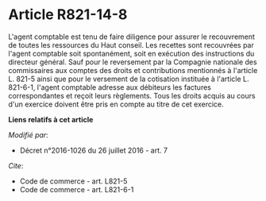 # Article R821-14-8

L'agent comptable est tenu de faire diligence pour assurer le recouvrement de toutes les ressources du Haut conseil. Les
recettes sont recouvrées par l'agent comptable soit spontanément, soit en exécution des instructions du directeur général.
Sauf pour le reversement par la Compagnie nationale des commissaires aux comptes des droits et contributions mentionnés à
l'article L. 821-5 ainsi que pour le versement de la cotisation instituée à l'article L. 821-6-1, l'agent comptable adresse
aux débiteurs les factures correspondantes et reçoit leurs règlements. Tous les droits acquis au cours d'un exercice doivent
être pris en compte au titre de cet exercice.

**Liens relatifs à cet article**

_Modifié par_:

  - Décret n°2016-1026 du 26 juillet 2016 - art. 7

_Cite_:

  - Code de commerce - art. L821-5
  - Code de commerce - art. L821-6-1
